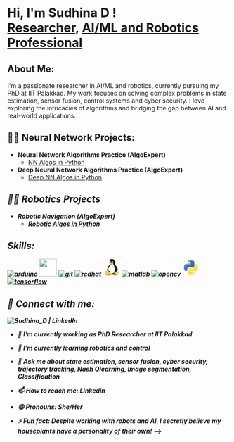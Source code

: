 <h1>Hi, I'm Sudhina D ! <br/><a href="https://github.com/SudhinaD">Researcher</a>, <a href="https://www.linkedin.com/in/sudhina-d/">AI/ML and Robotics Professional</a></h1>

 <h2>About Me:</h2>
    <div class="about">
      <p>
        I'm a passionate researcher in AI/ML and robotics, currently pursuing my PhD at IIT Palakkad. 
        My work focuses on solving complex problems in state estimation, sensor fusion, control systems and cyber security. 
        I love exploring the intricacies of algorithms and bridging the gap between AI and real-world applications.
      </p>
  </body>
</html>
  </body>
</html>

<h2>👨‍💻 Neural Network Projects:</h2>

- <b>Neural Network Algorithms Practice (AlgoExpert)</b>
  - [NN Algos in Python](https://github.com/SudhinaD/Neural_Network_Projects)
- <b>Deep Neural Network Algorithms Practice (AlgoExpert)</b>
  - [Deep NN Algos in Python](https://github.com/SudhinaD/Deep-Neural-Network-Projects) <b><i>


<h2>👨‍💻 Robotics Projects </h2>

- <b>Robotic Navigation (AlgoExpert)</b>
  - [Robotic Algos in Python](https://github.com/SudhinaD/Robotics)

## Skills: 

<p> 
  <a href="https://www.arduino.cc/" target="_blank" rel="noreferrer"> 
    <img src="https://cdn.worldvectorlogo.com/logos/arduino-1.svg" alt="arduino" width="40" height="40"/> 
  </a> 
  <a href="https://www.docker.com/" target="_blank" rel="noreferrer">
    <img src="https://www.google.com/search?sca_esv=f317ae5c71528275&rlz=1C1CHBD_enIN1087IN1087&sxsrf=ADLYWIJhC50FG8cU_SFVLMOYuOM20xFqng:1734371448427&q=docker+logo&udm=2&fbs=AEQNm0Aa4sjWe7Rqy32pFwRj0UkWd8nbOJfsBGGB5IQQO6L3J603JUkR9Y5suk8yuy50qOa0K08TrPholP8ECM8ELoq5IUBS6CRaLhdJrYheb4i23Gg2RMFPTdB5NMZThSbhb_5dQUAFBko-TndSSa2R3ghL4Yrkf_d_1PEifnHWmbfc-15i61Wj3vOrNfn3Uz_lR5JJetuO5Zbrt_SwcCSNG8Kn_rJV3w&sa=X&sqi=2&ved=2ahUKEwiw9t2Q7ayKAxXXSWwGHQnnAjgQtKgLegQIDhAB&biw=1536&bih=730&dpr=1.25#vhid=8vOMKlBZ1ef6ZM&vssid=mosaic" width="40" height="40"/>
  </a>
  <a href="https://git-scm.com/" target="_blank" rel="noreferrer"> 
    <img src="https://www.vectorlogo.zone/logos/git-scm/git-scm-icon.svg" alt="git" width="40" height="40"/> 
  </a> 
  <a href="https://www.redhat.com/" target="_blank" rel="noreferrer"> 
    <img src="https://www.vectorlogo.zone/logos/redhat/redhat-icon.svg" alt="redhat" width="40" height="40"/> 
  </a> 
  <a href="https://www.linux.org/" target="_blank" rel="noreferrer"> 
    <img src="https://raw.githubusercontent.com/devicons/devicon/master/icons/linux/linux-original.svg" alt="linux" width="40" height="40"/> 
  </a> 
  <a href="https://www.mathworks.com/" target="_blank" rel="noreferrer"> 
    <img src="https://upload.wikimedia.org/wikipedia/commons/2/21/Matlab_Logo.png" alt="matlab" width="40" height="40"/> 
  </a> 
  <a href="https://opencv.org/" target="_blank" rel="noreferrer"> 
    <img src="https://www.vectorlogo.zone/logos/opencv/opencv-icon.svg" alt="opencv" width="40" height="40"/> 
  </a> 
  <a href="https://www.python.org" target="_blank" rel="noreferrer"> 
    <img src="https://raw.githubusercontent.com/devicons/devicon/master/icons/python/python-original.svg" alt="python" width="40" height="40"/> 
  </a> 
  <a href="https://www.tensorflow.org" target="_blank" rel="noreferrer"> 
    <img src="https://www.vectorlogo.zone/logos/tensorflow/tensorflow-icon.svg" alt="tensorflow" width="40" height="40"/> 
  </a> 
</p>



    

<h2> 🤳 Connect with me:</h2>

[<img align="left" alt="Sudhina_D | LinkedIn"  src="https://www.linkedin.com/in/sudhina-d/" />][linkedin]

[linkedin]: https://www.linkedin.com/in/sudhina-d/

-

- 🔭 I’m currently working as PhD Researcher at IIT Palakkad
- 🌱 I’m currently learning robotics and control
- 💬 Ask me about state estimation, sensor fusion, cyber security, trajectory tracking, Nash Qlearning, Image segmentation, Classification 
- 📫 How to reach me: Linkedin
- 😄 Pronouns: She/Her
- ⚡ Fun fact: Despite working with robots and AI, I secretly believe my houseplants have a personality of their own!
-->
